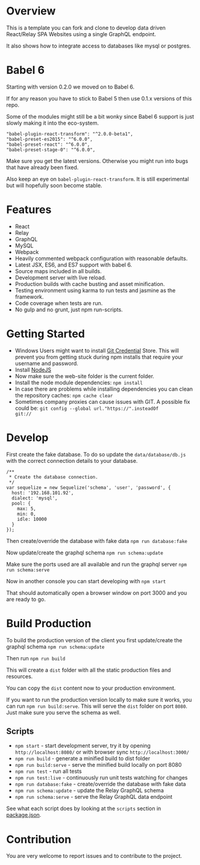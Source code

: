 # Overview

This is a template you can fork and clone to develop data driven React/Relay SPA Websites using a single GraphQL endpoint.

It also shows how to integrate access to databases like mysql or postgres.

# Babel 6

Starting with version 0.2.0 we moved on to Babel 6.

If for any reason you have to stick to Babel 5 then use 0.1.x versions of this repo.

Some of the modules might still be a bit wonky since Babel 6 support is just slowly making it into the eco-system.

    "babel-plugin-react-transform": "^2.0.0-beta1",
    "babel-preset-es2015": "^6.0.0",
    "babel-preset-react": "^6.0.0",
    "babel-preset-stage-0": "^6.0.0",

Make sure you get the latest versions. Otherwise you might run into bugs that have already been fixed.

Also keep an eye on `babel-plugin-react-transform`. It is still experimental but will hopefully soon become stable.

# Features
* React
* Relay
* GraphQL
* MySQL
* Webpack
* Heavily commented webpack configuration with reasonable defaults.
* Latest JSX, ES6, and ES7 support with babel 6.
* Source maps included in all builds.
* Development server with live reload.
* Production builds with cache busting and asset minification.
* Testing environment using karma to run tests and jasmine as the framework.
* Code coverage when tests are run.
* No gulp and no grunt, just npm run-scripts.

# Getting Started

* Windows Users might want to install [Git Credential](https://chocolatey.org/packages/git-credential-winstore) Store.
  This will prevent you from getting stuck during npm installs that require your username and password.
* Install [NodeJS](https://nodejs.org/)
* Now make sure the web-site folder is the current folder.
* Install the node module dependencies: <code>npm install</code>
* In case there are problems while installing dependencies you can clean the repository caches: <code>npm cache clear</code>
* Sometimes company proxies can cause issues with GIT. A possible fix could be: <code>git config --global url."https://".insteadOf git://</code>

# Develop

First create the fake database. To do so update the `data/database/db.js` with the correct connection details to your database.

    /**
     * Create the database connection.
     */
    var sequelize = new Sequelize('schema', 'user', 'password', {
      host: '192.168.101.92',
      dialect: 'mysql',
      pool: {
        max: 5,
        min: 0,
        idle: 10000
      }
    });

Then create/override the database with fake data `npm run database:fake`

Now update/create the graphql schema `npm run schema:update`

Make sure the ports used are all available and run the graphql server `npm run schema:serve`

Now in another console you can start developing with `npm start`

That should automatically open a browser window on port 3000 and you are ready to go.

# Build Production

To build the production version of the client you first update/create the graphql schema `npm run schema:update`

Then run `npm run build`

This will create a `dist` folder with all the static production files and resources.

You can copy the `dist` content now to your production environment.

If you want to run the production version locally to make sure it works, you can run `npm run build:serve`.
This will serve the `dist` folder on port `8080`. Just make sure you serve the schema as well.

## Scripts

* `npm start` - start development server, try it by opening `http://localhost:8080/` or with browser sync `http://localhost:3000/`
* `npm run build` - generate a minified build to dist folder
* `npm run build:serve` - serve the minified build locally on port 8080
* `npm run test` - run all tests
* `npm run test:live` - continuously run unit tests watching for changes
* `npm run database:fake` - create/override the database with fake data
* `npm run schema:update` - update the Relay GraphQL schema
* `npm run schema:serve` - serve the Relay GraphQL data endpoint

See what each script does by looking at the `scripts` section in [package.json](./package.json).

# Contribution

You are very welcome to report issues and to contribute to the project.
